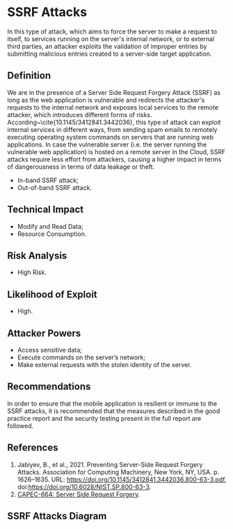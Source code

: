 # SSRF Attacks

In this type of attack, which aims to force the server to make a request to itself, to services running on the server's internal network, or to external third parties, an attacker exploits the validation of improper entries by submitting malicious entries created to a server-side target application.


## Definition

We are in the presence of a Server Side Request Forgery Attack (SSRF) as long as the web application is vulnerable and redirects the attacker's requests to the internal network and exposes local services to the remote attacker, which introduces different forms of risks. According~\cite{10.1145/3412841.3442036}, this type of attack can exploit internal services in different ways, from sending spam emails to remotely executing operating system commands on servers that are running web applications. In case the vulnerable server (i.e. the server running the vulnerable web application) is hosted on a remote server in the Cloud, SSRF attacks require less effort from attackers, causing a higher impact in terms of dangerousness in terms of data leakage or theft. 

 * In-band SSRF attack;
 * Out-of-band SSRF attack.
 
## Technical Impact
* Modify and Read Data; 
* Resource Consumption.

## Risk Analysis
  * High Risk.

## Likelihood of Exploit
  * High.

## Attacker Powers

 * Access sensitive data;
 * Execute commands on the server’s network;
 * Make external requests with the stolen identity of the server.

## Recommendations

In order to ensure that the mobile application is resilient or immune to the SSRF attacks, it is recommended that the measures described in the good practice report and the security testing present in the full report are followed.

## References
1. Jabiyev, B., et al., 2021. Preventing Server-Side Request Forgery Attacks. Association for Computing Machinery, New York, NY, USA. p. 1626–1635. URL: https://doi.org/10.1145/3412841.3442036.800-63-3.pdf, doi:https://doi.org/10.6028/NIST.SP.800-63-3.
2. [CAPEC-664: Server Side Request Forgery](https://capec.mitre.org/data/definitions/664.html).

## SSRF Attacks Diagram


